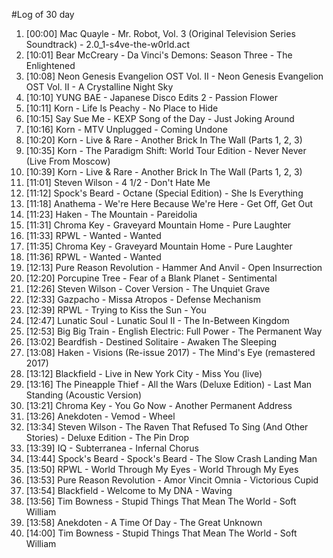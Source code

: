 #Log of 30 day

1. [00:00] Mac Quayle - Mr. Robot, Vol. 3 (Original Television Series Soundtrack) - 2.0_1-s4ve-the-w0rld.act
1. [10:01] Bear McCreary - Da Vinci's Demons: Season Three - The Enlightened
1. [10:08] Neon Genesis Evangelion OST Vol. II - Neon Genesis Evangelion OST Vol. II - A Crystalline Night Sky
1. [10:10] YUNG BAE - Japanese Disco Edits 2 - Passion Flower
1. [10:11] Korn - Life Is Peachy - No Place to Hide
1. [10:15] Say Sue Me - KEXP Song of the Day - Just Joking Around
1. [10:16] Korn - MTV Unplugged - Coming Undone
1. [10:20] Korn - Live & Rare - Another Brick In The Wall (Parts 1, 2, 3)
1. [10:35] Korn - The Paradigm Shift: World Tour Edition - Never Never (Live From Moscow)
1. [10:39] Korn - Live & Rare - Another Brick In The Wall (Parts 1, 2, 3)
1. [11:01] Steven Wilson - 4 1/2 - Don't Hate Me
1. [11:12] Spock's Beard - Octane (Special Edition) - She Is Everything
1. [11:18] Anathema - We're Here Because We're Here - Get Off, Get Out
1. [11:23] Haken - The Mountain - Pareidolia
1. [11:31] Chroma Key - Graveyard Mountain Home - Pure Laughter
1. [11:33] RPWL - Wanted - Wanted
1. [11:35] Chroma Key - Graveyard Mountain Home - Pure Laughter
1. [11:36] RPWL - Wanted - Wanted
1. [12:13] Pure Reason Revolution - Hammer And Anvil - Open Insurrection
1. [12:20] Porcupine Tree - Fear of a Blank Planet - Sentimental
1. [12:26] Steven Wilson - Cover Version - The Unquiet Grave
1. [12:33] Gazpacho - Missa Atropos - Defense Mechanism
1. [12:39] RPWL - Trying to Kiss the Sun - You
1. [12:47] Lunatic Soul - Lunatic Soul II - The In-Between Kingdom
1. [12:53] Big Big Train - English Electric: Full Power - The Permanent Way
1. [13:02] Beardfish - Destined Solitaire - Awaken The Sleeping
1. [13:08] Haken - Visions (Re-issue 2017) - The Mind's Eye (remastered 2017)
1. [13:12] Blackfield - Live in New York City - Miss You (live)
1. [13:16] The Pineapple Thief - All the Wars (Deluxe Edition) - Last Man Standing (Acoustic Version)
1. [13:21] Chroma Key - You Go Now - Another Permanent Address
1. [13:26] Anekdoten - Vemod - Wheel
1. [13:34] Steven Wilson - The Raven That Refused To Sing (And Other Stories) - Deluxe Edition - The Pin Drop
1. [13:39] IQ - Subterranea - Infernal Chorus
1. [13:44] Spock's Beard - Spock's Beard - The Slow Crash Landing Man
1. [13:50] RPWL - World Through My Eyes - World Through My Eyes
1. [13:53] Pure Reason Revolution - Amor Vincit Omnia - Victorious Cupid
1. [13:54] Blackfield - Welcome to My DNA - Waving
1. [13:56] Tim Bowness - Stupid Things That Mean The World - Soft William
1. [13:58] Anekdoten - A Time Of Day - The Great Unknown
1. [14:00] Tim Bowness - Stupid Things That Mean The World - Soft William
